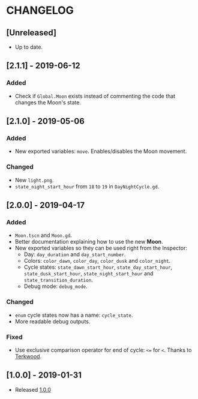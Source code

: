 # CHANGELOG

## [Unreleased]

* Up to date.

## [2.1.1] - 2019-06-12

### Added

* Check if `Global.Moon` exists instead of commenting the code that changes the Moon's state.

## [2.1.0] - 2019-05-06

### Added

* New exported variables: `move`. Enables/disables the Moon movement.

### Changed

* New `light.png`.
* `state_night_start_hour` from `18` to `19` in `DayNightCycle.gd`.

## [2.0.0] - 2019-04-17

### Added

* `Moon.tscn` and `Moon.gd`. 
* Better documentation explaining how to use the new **Moon**.
* New exported variables so they can be used right from the Inspector:
    * Day: `day_duration` and `day_start_number`.
    * Colors: `color_dawn`, `color_day`, `color_dusk` and `color_night`.
    * Cycle states: `state_dawn_start_hour`, `state_day_start_hour`, `state_dusk_start_hour`, `state_night_start_hour` and `state_transition_duration`.
    * Debug mode: `debug_mode`.

### Changed

* `enum` cycle states now has a name: `cycle_state`.
* More readable debug outputs.

### Fixed

* Use exclusive comparison operator for end of cycle: `<=` for `<`. Thanks to [Terkwood](https://github.com/Terkwood).

## [1.0.0] - 2019-01-31

* Released [1.0.0](https://github.com/hiulit/Godot-3-2D-Day-Night-Cycle/releases/tag/v1.0.0)
